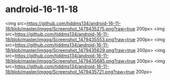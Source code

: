 # android-16-11-18

<img src=https://github.com/tjddms134/android-16-11-18/blob/master/imggg/Screenshot_1479435275.png?raw=true 200px>
<img src=https://github.com/tjddms134/android-16-11-18/blob/master/imggg/Screenshot_1479435553.png?raw=true 200px>
<img src=https://github.com/tjddms134/android-16-11-18/blob/master/imggg/Screenshot_1479435629.png?raw=true 200px>
<img src=https://github.com/tjddms134/android-16-11-18/blob/master/imggg/Screenshot_1479435685.png?raw=true 200px>
<img src=https://github.com/tjddms134/android-16-11-18/blob/master/imggg/Screenshot_1479435721.png?raw=true 200px>
